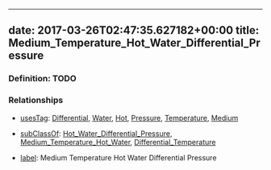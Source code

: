 
---
date: 2017-03-26T02:47:35.627182+00:00
title: Medium_Temperature_Hot_Water_Differential_Pressure
---
### Definition: TODO

### Relationships

* [usesTag](https://brickschema.org/schema/1.0/BrickFrame#usesTag): [Differential](https://brickschema.org/schema/1.0/BrickTag#Differential), [Water](https://brickschema.org/schema/1.0/BrickTag#Water), [Hot](https://brickschema.org/schema/1.0/BrickTag#Hot), [Pressure](https://brickschema.org/schema/1.0/BrickTag#Pressure), [Temperature](https://brickschema.org/schema/1.0/BrickTag#Temperature), [Medium](https://brickschema.org/schema/1.0/BrickTag#Medium)

* [subClassOf](http://www.w3.org/2000/01/rdf-schema#subClassOf): [Hot_Water_Differential_Pressure](https://brickschema.org/schema/1.0/Brick#Hot_Water_Differential_Pressure), [Medium_Temperature_Hot_Water](https://brickschema.org/schema/1.0/Brick#Medium_Temperature_Hot_Water), [Differential_Temperature](https://brickschema.org/schema/1.0/Brick#Differential_Temperature)

* [label](http://www.w3.org/2000/01/rdf-schema#label): Medium Temperature Hot Water Differential Pressure
